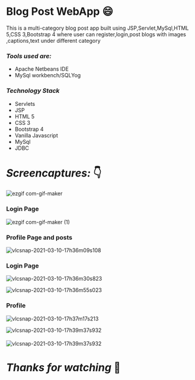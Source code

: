 # Blog Post WebApp :smile:
This is a multi-category blog post app built using JSP,Servlet,MySql,HTML 5,CSS 3,Bootstrap 4 where user can register,login,post blogs with images ,captions,text under different category
### *Tools used are:*

* Apache Netbeans IDE
* MySql workbench/SQLYog
### *Technology Stack*
* Servlets
* JSP
* HTML 5
* CSS 3
* Bootstrap 4
* Vanilla Javascript
* MySql
* JDBC
# *Screencaptures:* :point_down:
![ezgif com-gif-maker](https://user-images.githubusercontent.com/67745190/110626276-88966f00-81c6-11eb-8252-2c8dc0669626.gif)
### Login Page
![ezgif com-gif-maker (1)](https://user-images.githubusercontent.com/67745190/110626545-de6b1700-81c6-11eb-8b99-46c540cfb593.gif)
### Profile Page and posts
![vlcsnap-2021-03-10-17h36m09s108](https://user-images.githubusercontent.com/67745190/110627448-ff803780-81c7-11eb-9f99-faeef3f15521.png)
### Login Page 
![vlcsnap-2021-03-10-17h36m30s823](https://user-images.githubusercontent.com/67745190/110627595-2fc7d600-81c8-11eb-8274-715de52879d7.png)

![vlcsnap-2021-03-10-17h36m55s023](https://user-images.githubusercontent.com/67745190/110627608-335b5d00-81c8-11eb-94a6-2772d7c848bb.png)
### Profile
![vlcsnap-2021-03-10-17h37m17s213](https://user-images.githubusercontent.com/67745190/110627797-67cf1900-81c8-11eb-8324-6badbd646c93.png)

![vlcsnap-2021-03-10-17h39m37s932](https://user-images.githubusercontent.com/67745190/110627827-6f8ebd80-81c8-11eb-9665-44b0f814238f.png)
#### 
![vlcsnap-2021-03-10-17h39m37s932](https://user-images.githubusercontent.com/67745190/110627641-3b1b0180-81c8-11eb-95e4-e086b2e3020e.png)
# *Thanks for watching* :pray:






